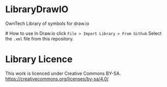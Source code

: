 # LibraryDrawIO
OwnTech Library of symbols for draw.io

# How to use 
In Draw.io click `File > Import Library > From Github` 
Select the `.xml` file from this repository.

# Library Licence
This work is licenced under Creative Commons BY-SA. 
https://creativecommons.org/licenses/by-sa/4.0/ 

